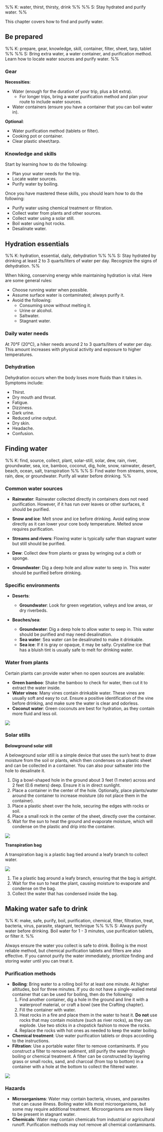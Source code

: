 %% K: water, thirst, thirsty, drink %%
%% S: Stay hydrated and purify water. %%

This chapter covers how to find and purify water.

## Be prepared
%% K: prepare, gear, knowledge, skill, container, filter, sheet, tarp, tablet %%
%% S: Bring extra water, a water container, and purification method. Learn how to locate water sources and purify water. %%

### Gear

**Necessities**:
- Water (enough for the duration of your trip, plus a bit extra).
  - For longer trips, bring a water purification method and plan your route to include water sources.
- Water containers (ensure you have a container that you can boil water in).

**Optional**:
- Water purification method (tablets or filter).
- Cooking pot or container.
- Clear plastic sheet/tarp.

### Knowledge and skills
Start by learning how to do the following:
- Plan your water needs for the trip.
- Locate water sources.
- Purify water by boiling.

Once you have mastered these skills, you should learn how to do the following:
- Purify water using chemical treatment or filtration.
- Collect water from plants and other sources.
- Collect water using a solar still.
- Boil water using hot rocks.
- Desalinate water.

## Hydration essentials
%% K: hydration, essential, daily, dehydration %%
%% S: Stay hydrated by drinking at least 2 to 3 quarts/liters of water per day. Recognize the signs of dehydration. %%

When hiking, conserving energy while maintaining hydration is vital. Here are some general rules:

- Choose running water when possible.
- Assume surface water is contaminated; always purify it.
- Avoid the following:
  - Consuming snow without melting it.
  - Urine or alcohol.
  - Saltwater.
  - Stagnant water.

### Daily water needs

At 70°F (20°C), a hiker needs around 2 to 3 quarts/liters of water per day. This amount increases with physical activity and exposure to higher temperatures.

### Dehydration

Dehydration occurs when the body loses more fluids than it takes in. Symptoms include:

- Thirst.
- Dry mouth and throat.
- Fatigue.
- Dizziness.
- Dark urine.
- Reduced urine output.
- Dry skin.
- Headache.
- Confusion.

## Finding water
%% K: find, source, collect, plant, solar-still, solar, dew, rain, river, groundwater, sea, ice, bamboo, coconut, dig, hole, snow, rainwater, desert, beach, ocean, salt, transpiration %%
%% S: Find water from streams, snow, rain, dew, or groundwater. Purify all water before drinking. %%

### Common water sources

- **Rainwater**: Rainwater collected directly in containers does not need purification. However, if it has run over leaves or other surfaces, it should be purified.

- **Snow and ice**: Melt snow and ice before drinking. Avoid eating snow directly as it can lower your core body temperature. Melted snow requires purification.

- **Streams and rivers**: Flowing water is typically safer than stagnant water but still should be purified.

- **Dew**: Collect dew from plants or grass by wringing out a cloth or sponge.

- **Groundwater**: Dig a deep hole and allow water to seep in. This water should be purified before drinking.

### Specific environments

- **Deserts**:
  - **Groundwater**: Look for green vegetation, valleys and low areas, or dry riverbeds.

- **Beaches/sea**:
  - **Groundwater**: Dig a deep hole to allow water to seep in. This water should be purified and may need desalination.
  - **Sea water**: Sea water can be desalinated to make it drinkable.
  - **Sea ice**: If it is gray or opaque, it may be salty. Crystalline ice that has a bluish tint is usually safe to melt for drinking water.

### Water from plants

Certain plants can provide water when no open sources are available:

- **Green bamboo**: Shake the bamboo to check for water, then cut it to extract the water inside.
- **Water vines**: Many vines contain drinkable water. These vines are usually soft and easy to cut. Ensure a positive identification of the vine before drinking, and make sure the water is clear and odorless.
- **Coconut water**: Green coconuts are best for hydration, as they contain more fluid and less oil.

![](file:///android_asset/survival_guide/13.webp)

### Solar stills

**Belowground solar still**

A belowground solar still is a simple device that uses the sun’s heat to draw moisture from the soil or plants, which then condenses on a plastic sheet and can be collected in a container. You can also pour saltwater into the hole to desalinate it.

1. Dig a bowl-shaped hole in the ground about 3 feet (1 meter) across and 2 feet (0.6 meters) deep. Ensure it is in direct sunlight.
2. Place a container in the center of the hole. Optionally, place plants/water around the container to increase moisture (do not place them in the container).
3. Place a plastic sheet over the hole, securing the edges with rocks or soil.
4. Place a small rock in the center of the sheet, directly over the container.
5. Wait for the sun to heat the ground and evaporate moisture, which will condense on the plastic and drip into the container.

![](file:///android_asset/survival_guide/16.webp)

**Transpiration bag**

A transpiration bag is a plastic bag tied around a leafy branch to collect water.

![](file:///android_asset/survival_guide/15.webp)

1. Tie a plastic bag around a leafy branch, ensuring that the bag is airtight.
2. Wait for the sun to heat the plant, causing moisture to evaporate and condense on the bag.
3. Collect the water that has condensed inside the bag.

## Making water safe to drink
%% K: make, safe, purify, boil, purification, chemical, filter, filtration, treat, bacteria, virus, parasite, stagnant, technique %%
%% S: Always purify water before drinking. Boil water for 1 - 3 minutes, use purification tablets, or filter it. %%

Always ensure the water you collect is safe to drink. Boiling is the most reliable method, but chemical purification tablets and filters are also effective. If you cannot purify the water immediately, prioritize finding and storing water until you can treat it.

### Purification methods

- **Boiling**: Bring water to a rolling boil for at least one minute. At higher altitudes, boil for three minutes. If you do not have a single-walled metal container that can be used for boiling, then do the following:
  1. Find another container, dig a hole in the ground and line it with a waterproof material, or craft a bowl (see the Crafting chapter).
  2. Fill the container with water.
  3. Heat rocks in a fire and place them in the water to heat it. **Do not** use rocks that may contain moisture (such as river rocks), as they can explode. Use two sticks in a chopstick fashion to move the rocks.
  4. Replace the rocks with hot ones as needed to keep the water boiling.
- **Chemical treatment**: Use water purification tablets or drops according to the instructions.
- **Filtration**: Use a portable water filter to remove contaminants. If you construct a filter to remove sediment, still purify the water through boiling or chemical treatment. A filter can be constructed by layering grass or small rocks, sand, and charcoal (from top to bottom) in a container with a hole at the bottom to collect the filtered water.

![](file:///android_asset/survival_guide/19.webp)

### Hazards
- **Microorganisms**: Water may contain bacteria, viruses, and parasites that can cause illness. Boiling water kills most microorganisms, but some may require additional treatment. Microorganisms are more likely to be present in stagnant water.
- **Chemicals**: Water may contain chemicals from industrial or agricultural runoff. Purification methods may not remove all chemical contaminants.
